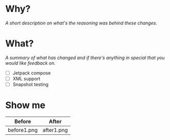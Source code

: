 # Why?

_A short description on what's the reasoning was behind these changes._

# What?

_A summary of what has changed and if there's anything in special that you would like feedback on._

- [ ] Jetpack compose
- [ ] XML support
- [ ] Snapshot testing

# Show me

| Before      | After      |
|-------------|------------|
| before1.png | after1.png |
